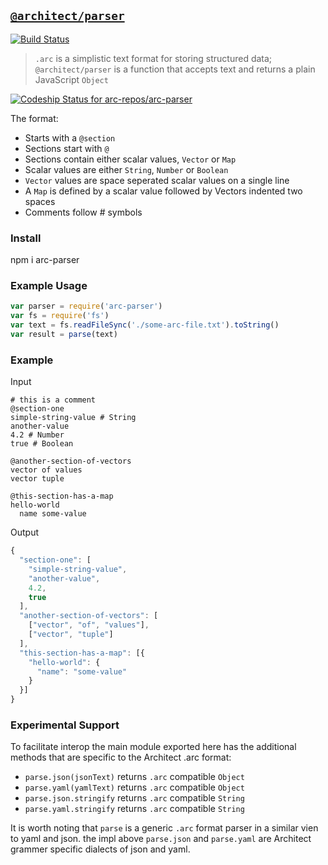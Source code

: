 ## [`@architect/parser`](https://www.npmjs.com/package/@architect/parser)
[![Build Status](https://travis-ci.com/arc-repos/arc-parser.svg?branch=master)](https://travis-ci.com/arc-repos/arc-parser)

> `.arc` is a simplistic text format for storing structured data; `@architect/parser` is a function that accepts text and returns a plain JavaScript `Object`

[ ![Codeship Status for arc-repos/arc-parser](https://app.codeship.com/projects/8ac91c80-4f9d-0135-36b3-22bcd0c3040e/status?branch=master)](https://app.codeship.com/projects/234098)

The format:

- Starts with a `@section`
- Sections start with `@`
- Sections contain either scalar values, `Vector` or `Map`
- Scalar values are either `String`, `Number` or `Boolean`
- `Vector` values are space seperated scalar values on a single line
- A `Map` is defined by a scalar value followed by Vectors indented two spaces
- Comments follow # symbols

### Install

  npm i arc-parser

### Example Usage

```javascript
var parser = require('arc-parser')
var fs = require('fs')
var text = fs.readFileSync('./some-arc-file.txt').toString()
var result = parse(text)
```

### Example

Input

```
# this is a comment
@section-one
simple-string-value # String
another-value 
4.2 # Number
true # Boolean

@another-section-of-vectors
vector of values 
vector tuple

@this-section-has-a-map
hello-world
  name some-value
```

Output
```javascript
{
  "section-one": [
    "simple-string-value",
    "another-value",
    4.2,
    true
  ],
  "another-section-of-vectors": [
    ["vector", "of", "values"],
    ["vector", "tuple"]
  ],
  "this-section-has-a-map": [{
    "hello-world": {
      "name": "some-value"
    }
  }]
}
```

### Experimental Support

To facilitate interop the main module exported here has the additional methods that are specific to the Architect .arc format: 

- `parse.json(jsonText)` returns `.arc` compatible `Object`
- `parse.yaml(yamlText)` returns `.arc` compatible `Object`
- `parse.json.stringify` returns `.arc` compatible `String`
- `parse.yaml.stringify` returns `.arc` compatible `String`

It is worth noting that `parse` is a generic `.arc` format parser in a similar vien to yaml and json. the impl above `parse.json` and `parse.yaml` are Architect grammer specific dialects of json and yaml.
